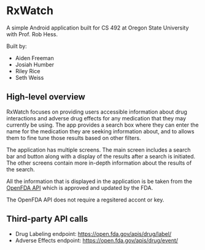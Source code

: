 # RxWatch
A simple Android application built for CS 492 at Oregon State University with Prof. Rob Hess.

Built by:
- Aiden Freeman
- Josiah Humber
- Riley Rice
- Seth Weiss

## High-level overview
RxWatch focuses on providing users accessible information about drug interactions and adverse
drug effects for any medication that they may currently be using. The app provides a search box
where they can enter the name for the medication they are seeking information about, and to allows
them to fine tune those results based on other filters. 

The application has multiple screens. The main screen includes a search bar and button 
along with a display of the results after a search is initiated. The other screens contain
more in-depth information about the results of the search.

All the information that is displayed in the application is be taken from the
[OpenFDA API]([url](https://open.fda.gov/)) which is approved and updated by the FDA.

The OpenFDA API does not require a regsitered accont or key. 

## Third-party API calls
- Drug Labeling endpoint: https://open.fda.gov/apis/drug/label/ 
- Adverse Effects endpoint: https://open.fda.gov/apis/drug/event/ 
